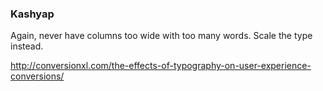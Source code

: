 ### Kashyap

Again, never have columns too wide with too many words. Scale the type instead.

http://conversionxl.com/the-effects-of-typography-on-user-experience-conversions/
